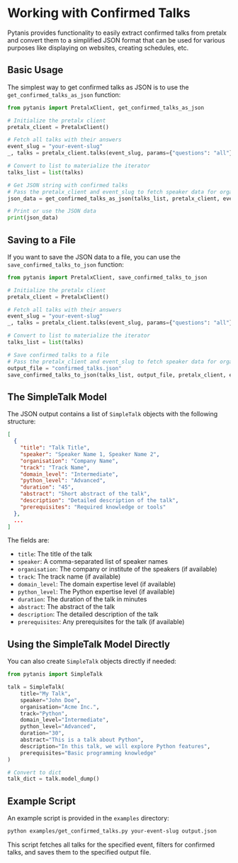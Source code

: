 # Working with Confirmed Talks

Pytanis provides functionality to easily extract confirmed talks from pretalx and convert them to a simplified JSON format that can be used for various purposes like displaying on websites, creating schedules, etc.

## Basic Usage

The simplest way to get confirmed talks as JSON is to use the `get_confirmed_talks_as_json` function:

```python
from pytanis import PretalxClient, get_confirmed_talks_as_json

# Initialize the pretalx client
pretalx_client = PretalxClient()

# Fetch all talks with their answers
event_slug = "your-event-slug"
_, talks = pretalx_client.talks(event_slug, params={"questions": "all"})

# Convert to list to materialize the iterator
talks_list = list(talks)

# Get JSON string with confirmed talks
# Pass the pretalx_client and event_slug to fetch speaker data for organisation information
json_data = get_confirmed_talks_as_json(talks_list, pretalx_client, event_slug)

# Print or use the JSON data
print(json_data)
```

## Saving to a File

If you want to save the JSON data to a file, you can use the `save_confirmed_talks_to_json` function:

```python
from pytanis import PretalxClient, save_confirmed_talks_to_json

# Initialize the pretalx client
pretalx_client = PretalxClient()

# Fetch all talks with their answers
event_slug = "your-event-slug"
_, talks = pretalx_client.talks(event_slug, params={"questions": "all"})

# Convert to list to materialize the iterator
talks_list = list(talks)

# Save confirmed talks to a file
# Pass the pretalx_client and event_slug to fetch speaker data for organisation information
output_file = "confirmed_talks.json"
save_confirmed_talks_to_json(talks_list, output_file, pretalx_client, event_slug)
```

## The SimpleTalk Model

The JSON output contains a list of `SimpleTalk` objects with the following structure:

```json
[
  {
    "title": "Talk Title",
    "speaker": "Speaker Name 1, Speaker Name 2",
    "organisation": "Company Name",
    "track": "Track Name",
    "domain_level": "Intermediate",
    "python_level": "Advanced",
    "duration": "45",
    "abstract": "Short abstract of the talk",
    "description": "Detailed description of the talk",
    "prerequisites": "Required knowledge or tools"
  },
  ...
]
```

The fields are:

- `title`: The title of the talk
- `speaker`: A comma-separated list of speaker names
- `organisation`: The company or institute of the speakers (if available)
- `track`: The track name (if available)
- `domain_level`: The domain expertise level (if available)
- `python_level`: The Python expertise level (if available)
- `duration`: The duration of the talk in minutes
- `abstract`: The abstract of the talk
- `description`: The detailed description of the talk
- `prerequisites`: Any prerequisites for the talk (if available)

## Using the SimpleTalk Model Directly

You can also create `SimpleTalk` objects directly if needed:

```python
from pytanis import SimpleTalk

talk = SimpleTalk(
    title="My Talk",
    speaker="John Doe",
    organisation="Acme Inc.",
    track="Python",
    domain_level="Intermediate",
    python_level="Advanced",
    duration="30",
    abstract="This is a talk about Python",
    description="In this talk, we will explore Python features",
    prerequisites="Basic programming knowledge"
)

# Convert to dict
talk_dict = talk.model_dump()
```

## Example Script

An example script is provided in the `examples` directory:

```bash
python examples/get_confirmed_talks.py your-event-slug output.json
```

This script fetches all talks for the specified event, filters for confirmed talks, and saves them to the specified output file.
